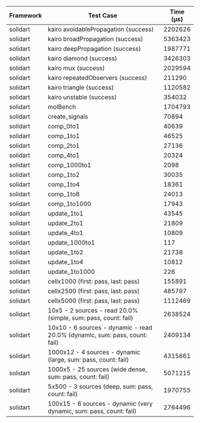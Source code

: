 | Framework | Test Case | Time (μs) |
| --- | --- | --- |
| solidart | kairo avoidablePropagation (success) | 2202626 |
| solidart | kairo broadPropagation (success) | 5363423 |
| solidart | kairo deepPropagation (success) | 1987771 |
| solidart | kairo diamond (success) | 3426303 |
| solidart | kairo mux (success) | 2029594 |
| solidart | kairo repeatedObservers (success) | 211290 |
| solidart | kairo triangle (success) | 1120582 |
| solidart | kairo unstable (success) | 354032 |
| solidart | molBench | 1704793 |
| solidart | create_signals | 70894 |
| solidart | comp_0to1 | 40639 |
| solidart | comp_1to1 | 46525 |
| solidart | comp_2to1 | 27136 |
| solidart | comp_4to1 | 20324 |
| solidart | comp_1000to1 | 2098 |
| solidart | comp_1to2 | 30035 |
| solidart | comp_1to4 | 18361 |
| solidart | comp_1to8 | 24013 |
| solidart | comp_1to1000 | 17943 |
| solidart | update_1to1 | 43545 |
| solidart | update_2to1 | 21809 |
| solidart | update_4to1 | 10809 |
| solidart | update_1000to1 | 117 |
| solidart | update_1to2 | 21738 |
| solidart | update_1to4 | 10812 |
| solidart | update_1to1000 | 226 |
| solidart | cellx1000 (first: pass, last: pass) | 155891 |
| solidart | cellx2500 (first: pass, last: pass) | 485797 |
| solidart | cellx5000 (first: pass, last: pass) | 1112469 |
| solidart | 10x5 - 2 sources - read 20.0% (simple, sum: pass, count: fail) | 2638524 |
| solidart | 10x10 - 6 sources - dynamic - read 20.0% (dynamic, sum: pass, count: fail) | 2409134 |
| solidart | 1000x12 - 4 sources - dynamic (large, sum: pass, count: fail) | 4315661 |
| solidart | 1000x5 - 25 sources (wide dense, sum: pass, count: fail) | 5071215 |
| solidart | 5x500 - 3 sources (deep, sum: pass, count: fail) | 1970755 |
| solidart | 100x15 - 6 sources - dynamic (very dynamic, sum: pass, count: fail) | 2764496 |
